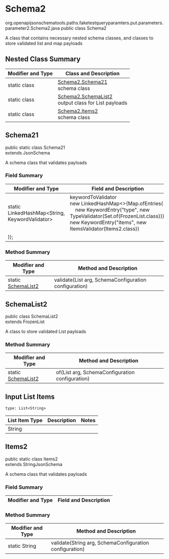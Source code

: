 # Schema2
org.openapijsonschematools.paths.faketestqueryparamters.put.parameters.parameter2.Schema2.java
public class Schema2

A class that contains necessary nested schema classes, and classes to store validated list and map payloads

## Nested Class Summary
| Modifier and Type | Class and Description |
| ----------------- | ---------------------- |
| static class | [Schema2.Schema21](#schema21)<br> schema class |
| static class | [Schema2.SchemaList2](#schemalist2)<br> output class for List payloads |
| static class | [Schema2.Items2](#items2)<br> schema class |

## Schema21
public static class Schema21<br>
extends JsonSchema

A schema class that validates payloads
### Field Summary
| Modifier and Type | Field and Description |
| ----------------- | ---------------------- |
| static LinkedHashMap<String, KeywordValidator> |keywordToValidator<br/>new LinkedHashMap<>(Map.ofEntries(<br/>&nbsp;&nbsp;&nbsp;&nbsp;new KeywordEntry("type", new TypeValidator(Set.of(FrozenList.class))),<br>new KeywordEntry("items", new ItemsValidator(Items2.class))
)); |

### Method Summary
| Modifier and Type | Method and Description |
| ----------------- | ---------------------- |
| static [SchemaList2](#schemalist2) | validate(List<String> arg, SchemaConfiguration configuration) |

## SchemaList2
public class SchemaList2<br>
extends FrozenList<String>

A class to store validated List payloads

### Method Summary
| Modifier and Type | Method and Description |
| ----------------- | ---------------------- |
| static [SchemaList2](#schemalist2) | of(List<String> arg, SchemaConfiguration configuration) |

## Input List Items
```
type: List<String>
```
List Item Type | Description | Notes
-------------------- | ------------- | -------------
String |  |

## Items2
public static class Items2<br>
extends StringJsonSchema

A schema class that validates payloads
### Field Summary
| Modifier and Type | Field and Description |
| ----------------- | ---------------------- |

### Method Summary
| Modifier and Type | Method and Description |
| ----------------- | ---------------------- |
| static String | validate(String arg, SchemaConfiguration configuration) |
